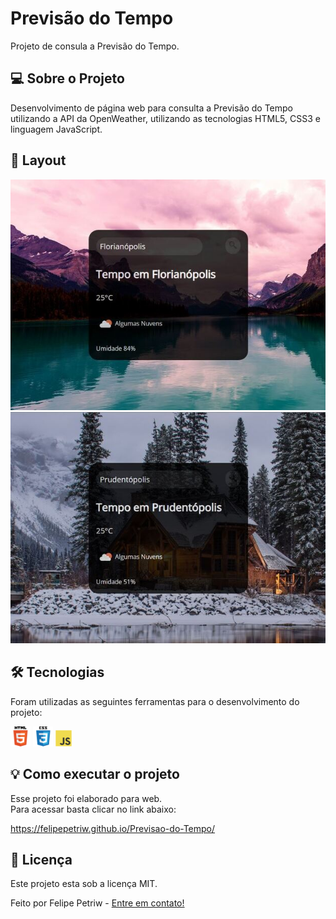 # Previsão do Tempo
Projeto de consula a Previsão do Tempo.

## 💻 Sobre o Projeto
Desenvolvimento de página web para consulta a Previsão do Tempo utilizando a API da OpenWeather, utilizando as tecnologias HTML5, CSS3 e linguagem JavaScript.

## 🎨 Layout

![image](https://github.com/FelipePetriw/Previsao-do-Tempo/blob/main/img/Apresenta%C3%A7%C3%A3o%2001.jpg)
![image](https://github.com/FelipePetriw/Previsao-do-Tempo/blob/main/img/Apresenta%C3%A7%C3%A3o%2002.jpg)

## 🛠 Tecnologias

Foram utilizadas as seguintes ferramentas para o desenvolvimento do projeto:

<code><img height="32" src="https://raw.githubusercontent.com/github/explore/80688e429a7d4ef2fca1e82350fe8e3517d3494d/topics/html/html.png" alt="HTML5"/></code>
<code><img height="32" src="https://raw.githubusercontent.com/github/explore/80688e429a7d4ef2fca1e82350fe8e3517d3494d/topics/css/css.png" alt="CSS"/></code>
<code><img height="26" src="https://github.com/devicons/devicon/blob/master/icons/javascript/javascript-original.svg" alt="JavaScript"/></code>

## 💡 Como executar o projeto

Esse projeto foi elaborado para web. </br>
Para acessar basta clicar no link abaixo:

https://felipepetriw.github.io/Previsao-do-Tempo/

## 📝 Licença

Este projeto esta sob a licença MIT.

Feito por Felipe Petriw - [Entre em contato!](https://www.linkedin.com/in/felipepetriw/)
